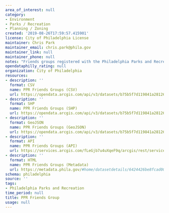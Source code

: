 ```yaml
---
area_of_interest: null
category:
- Environment
- Parks / Recreation
- Planning / Zoning
created: '2019-08-26T17:59:57.415901'
license: City of Philadelphia License
maintainer: Chris Park
maintainer_email: chris.park@phila.gov
maintainer_link: null
maintainer_phone: null
notes: "Friends groups registered with the Philadelphia Parks and Recreation Stewardship team."
opendataphilly_rating: null
organization: City of Philadelphia
resources:
- description: ''
  format: CSV
  name: PPR Friends Groups (CSV)
  url: https://opendata.arcgis.com/api/v3/datasets/b75b5f7d119841a2812609162c4fac0e_0/downloads/data?format=csv&spatialRefId=4326&where=1%3D1
- description: ''
  format: SHP
  name: PPR Friends Groups (SHP)
  url: https://opendata.arcgis.com/api/v3/datasets/b75b5f7d119841a2812609162c4fac0e_0/downloads/data?format=shp&spatialRefId=4326&where=1%3D1
- description: ''
  format: GeoJSON
  name: PPR Friends Groups (GeoJSON)
  url: https://opendata.arcgis.com/api/v3/datasets/b75b5f7d119841a2812609162c4fac0e_0/downloads/data?format=geojson&spatialRefId=4326&where=1%3D1
- description: ''
  format: API
  name: PPR Friends Groups (API)
  url: https://services.arcgis.com/fLeGjb7u4uXqeF9q/arcgis/rest/services/PPR_Friends_Groups/FeatureServer/0/query?outFields=*&where=1%3D1
- description: ''
  format: HTML
  name: PPR Friends Groups (Metadata)
  url: https://metadata.phila.gov/#home/datasetdetails/6424426be8fcad00297d4b74/representationdetails/6424426ce8fcad00297d4b84/
schema: philadelphia
source: ''
tags:
- Philadelphia Parks and Recreation
time_period: null
title: PPR Friends Group
usage: null
---
```

